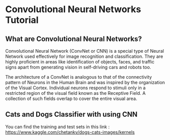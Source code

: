 # Convolutional Neural Networks Tutorial

## What are Convolutional Neural Networks?
Convolutional Neural Network (ConvNet or CNN) is a special type of Neural Network used effectively for image recognition and classification. They are highly proficient in areas like identification of objects, faces, and traffic signs apart from generating vision in self-driving cars and robots too.

The architecture of a ConvNet is analogous to that of the connectivity pattern of Neurons in the Human Brain and was inspired by the organization of the Visual Cortex. Individual neurons respond to stimuli only in a restricted region of the visual field known as the Receptive Field. A collection of such fields overlap to cover the entire visual area.

## Cats and Dogs Classifier with using CNN 
You can find the training and test sets in this link : https://www.kaggle.com/chetankv/dogs-cats-images/kernels
